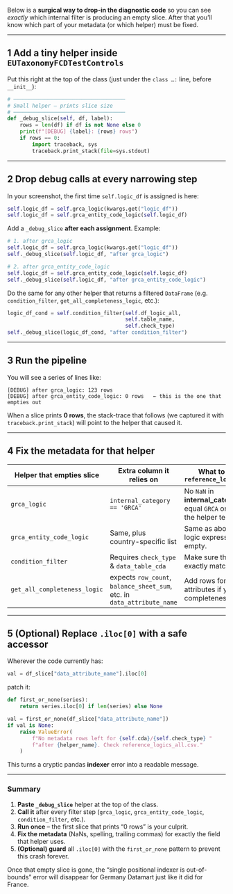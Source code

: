 Below is a **surgical way to drop-in the diagnostic code** so you can see *exactly* which internal filter is producing an empty slice. After that you’ll know which part of your metadata (or which helper) must be fixed.

---

## 1  Add a tiny helper inside `EUTaxonomyFCDTestControls`

Put this right at the top of the class (just under the `class …:` line, before `__init__`):

```python
# ────────────────────────────────────
# Small helper – prints slice size
# ────────────────────────────────────
def _debug_slice(self, df, label):
    rows = len(df) if df is not None else 0
    print(f"[DEBUG] {label}: {rows} rows")
    if rows == 0:
        import traceback, sys
        traceback.print_stack(file=sys.stdout)
```

---

## 2  Drop debug calls at every narrowing step

In your screenshot, the first time `self.logic_df` is assigned is here:

```python
self.logic_df = self.grca_logic(kwargs.get("logic_df"))
self.logic_df = self.grca_entity_code_logic(self.logic_df)
```

Add a `_debug_slice` **after each assignment**.
Example:

```python
# 1. after grca_logic
self.logic_df = self.grca_logic(kwargs.get("logic_df"))
self._debug_slice(self.logic_df, "after grca_logic")

# 2. after grca_entity_code_logic
self.logic_df = self.grca_entity_code_logic(self.logic_df)
self._debug_slice(self.logic_df, "after grca_entity_code_logic")
```

Do the same for any other helper that returns a filtered `DataFrame` (e.g. `condition_filter`, `get_all_completeness_logic`, etc.):

```python
logic_df_cond = self.condition_filter(self.df_logic_all,
                                      self.table_name,
                                      self.check_type)
self._debug_slice(logic_df_cond, "after condition_filter")
```

---

## 3  Run the pipeline

You will see a series of lines like:

```
[DEBUG] after grca_logic: 123 rows
[DEBUG] after grca_entity_code_logic: 0 rows   ← this is the one that empties out
```

When a slice prints **0 rows**, the stack-trace that follows (we captured it with `traceback.print_stack`) will point to the helper that caused it.

---

## 4  Fix the metadata for that helper

| Helper that empties slice    | Extra column it relies on                                               | What to check in `reference_logics_all.csv`                                         |
| ---------------------------- | ----------------------------------------------------------------------- | ----------------------------------------------------------------------------------- |
| `grca_logic`                 | `internal_category == 'GRCA'`                                           | No `NaN` in **internal\_category**; must equal `GRCA` or whatever the helper tests. |
| `grca_entity_code_logic`     | Same, plus country-specific list                                        | Same as above *and* the logic expression isn’t empty.                               |
| `condition_filter`           | Requires `check_type` & `data_table_cda`                                | Make sure those columns exactly match.                                              |
| `get_all_completeness_logic` | expects `row_count`, `balance_sheet_sum`, etc. in `data_attribute_name` | Add rows for those attributes if you use completeness checks.                       |

---

## 5  (Optional) Replace `.iloc[0]` with a safe accessor

Wherever the code currently has:

```python
val = df_slice["data_attribute_name"].iloc[0]
```

patch it:

```python
def first_or_none(series):
    return series.iloc[0] if len(series) else None

val = first_or_none(df_slice["data_attribute_name"])
if val is None:
    raise ValueError(
        f"No metadata rows left for {self.cda}/{self.check_type} "
        f"after {helper_name}. Check reference_logics_all.csv."
    )
```

This turns a cryptic pandas **indexer** error into a readable message.

---

### Summary

1. **Paste `_debug_slice`** helper at the top of the class.
2. **Call it** after every filter step (`grca_logic`, `grca_entity_code_logic`, `condition_filter`, etc.).
3. **Run once** – the first slice that prints “0 rows” is your culprit.
4. **Fix the metadata** (NaNs, spelling, trailing commas) for exactly the field that helper uses.
5. **(Optional) guard** all `.iloc[0]` with the `first_or_none` pattern to prevent this crash forever.

Once that empty slice is gone, the “single positional indexer is out-of-bounds” error will disappear for Germany Datamart just like it did for France.
